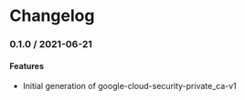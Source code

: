 # Changelog

### 0.1.0 / 2021-06-21

#### Features

* Initial generation of google-cloud-security-private_ca-v1
